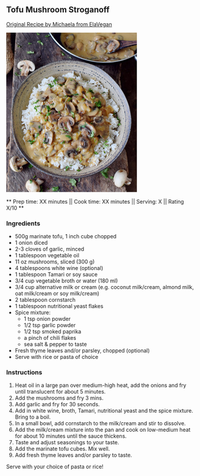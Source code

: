 ## Tofu Mushroom Stroganoff

[Original Recipe by Michaela from ElaVegan](https://elavegan.com/vegan-mushroom-stroganoff-gluten-free-recipe/)

![Picture](../img/mushroom_stroganoff.jpg)

** Prep time: XX minutes || Cook time: XX minutes || Serving: X || Rating X/10 **

### Ingredients

- 500g marinate tofu, 1 inch cube chopped
- 1 onion diced
- 2-3 cloves of garlic, minced
- 1 tablespoon vegetable oil
- 11 oz mushrooms, sliced (300 g)
- 4 tablespoons white wine (optional)
- 1 tablespoon Tamari or soy sauce
- 3/4 cup vegetable broth or water (180 ml)
- 3/4 cup alternative milk or cream (e.g. coconut milk/cream, almond milk, oat milk/cream or soy milk/cream)
- 2 tablespoon cornstarch
- 1 tablespoon nutritional yeast flakes
- Spice mixture: 
    - 1 tsp onion powder 
    - 1/2 tsp garlic powder 
    - 1/2 tsp smoked paprika 
    - a pinch of chili flakes 
    - sea salt & pepper to taste
- Fresh thyme leaves and/or parsley, chopped (optional)
- Serve with rice or pasta of choice

### Instructions

1. Heat oil in a large pan over medium-high heat, add the onions and fry until translucent for about 5 minutes. 
2. Add the mushrooms and fry 3 mins.
3. Add garlic and fry for 30 seconds.
3. Add in white wine, broth, Tamari, nutritional yeast and the spice mixture. Bring to a boil.
4. In a small bowl, add cornstarch to the milk/cream and stir to dissolve.
5. Add the milk/cream mixture into the pan and cook on low-medium heat for about 10 minutes until the sauce thickens. 
6. Taste and adjust seasonings to your taste.
7. Add the marinate tofu cubes. Mix well.
8. Add fresh thyme leaves and/or parsley to taste. 

Serve with your choice of pasta or rice! 
